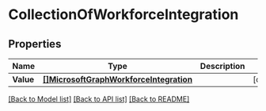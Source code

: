 # CollectionOfWorkforceIntegration

## Properties

Name | Type | Description | Notes
------------ | ------------- | ------------- | -------------
**Value** | [**[]MicrosoftGraphWorkforceIntegration**](microsoft.graph.workforceIntegration.md) |  | [optional] 

[[Back to Model list]](../README.md#documentation-for-models) [[Back to API list]](../README.md#documentation-for-api-endpoints) [[Back to README]](../README.md)


